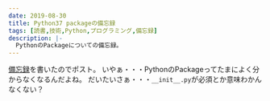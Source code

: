 ```yaml
---
date: 2019-08-30
title: Python37 packageの備忘録
tags: [読書,技術,Python,プログラミング,備忘録]
description: |-
  PythonのPackageについての備忘録。
---
```


[備忘録](https://github.com/suzuito/python_pkg_hello_world/tree/e2ad7a8b949b5019421bf3ab25e9083caa4da523)を書いたのでポスト。
いやぁ・・・PythonのPackageってたまによく分からなくなるんだよね。
だいたいさぁ・・・`__init__.py`が必須とか意味わかんなくない？

